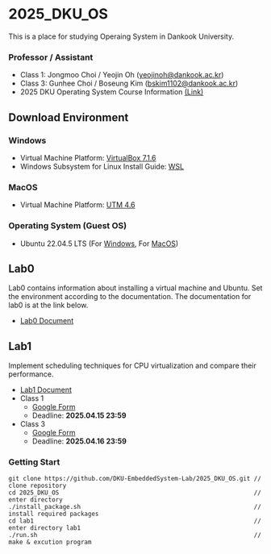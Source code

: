 # 2025_DKU_OS


This is a place for studying Operaing System in Dankook University.

### Professor / Assistant
- Class 1: Jongmoo Choi / Yeojin Oh (yeojinoh@dankook.ac.kr)
- Class 3: Gunhee Choi / Boseung Kim (bskim1102@dankook.ac.kr) 
- 2025 DKU Operating System Course Information [(Link)](http://embedded.dankook.ac.kr/~choijm/course/course.html#OS)

## Download Environment
### Windows
- Virtual Machine Platform: [VirtualBox 7.1.6](https://www.virtualbox.org/wiki/Downloads)
- Windows Subsystem for Linux Install Guide: [WSL](https://docs.microsoft.com/ko-KR/windows/wsl/install-win10#step-4---download-the-linux-kernel-update-package)

### MacOS
- Virtual Machine Platform: [UTM 4.6](https://mac.getutm.app/)

### Operating System (Guest OS)
- Ubuntu 22.04.5 LTS (For [Windows](https://releases.ubuntu.com/jammy/), For [MacOS](https://cdimage.ubuntu.com/releases/jammy/release/))


## Lab0
Lab0 contains information about installing a virtual machine and Ubuntu. Set the environment according to the documentation. The documentation for lab0 is at the link below.
- [Lab0 Document]([DKU_OS_LAB0]%20Linux%20Install%20Manual.pdf)

## Lab1
Implement scheduling techniques for CPU virtualization and compare their performance. 
- [Lab1 Document](https://github.com/DKU-EmbeddedSystem-Lab/2025_DKU_OS/blob/main/%5BDKU_OS_LAB1%5D%20CPU%20Virtualization.pdf)
- Class 1
  - [Google Form](https://forms.gle/XGvaHxAuXT39XUkR6)
  - Deadline: **2025.04.15 23:59**
- Class 3
  - [Google Form](https://forms.gle/HXSmrauZpNmPu1co7)
  - Deadline: **2025.04.16 23:59**
### Getting Start

```
git clone https://github.com/DKU-EmbeddedSystem-Lab/2025_DKU_OS.git // clone repository
cd 2025_DKU_OS                                                      // enter directory
./install_package.sh                                                // install required packages
cd lab1                                                             // enter directory lab1 
./run.sh                                                            // make & excution program 
```



